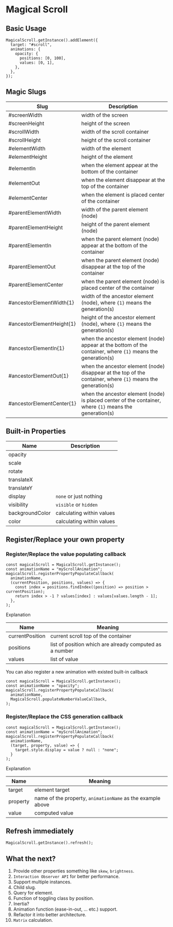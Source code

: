 # Magical Scroll

## Basic Usage

```javascript=
MagicalScroll.getInstance().addElement({
  target: "#scroll",
  animations: {
    opacity: {
      positions: [0, 100],
      values: [0, 1],
    },
  },
});
```

## Magic Slugs

| Slug | Description |
| - | - |
| #screenWidth | width of the screen |
| #screenHeight | height of the screen |
| #scrollWidth | width of the scroll container |
| #scrollHeight | height of the scroll container |
| #elementWidth | width of the element |
| #elementHeight | height of the element |
| #elementIn | when the element appear at the bottom of the container |
| #elementOut | when the element disappear at the top of the container |
| #elementCenter | when the element is placed center of the container |
| #parentElementWidth | width of the parent element (node) |
| #parentElementHeight | height of the parent element (node) |
| #parentElementIn | when the parent element (node) appear at the bottom of the container |
| #parentElementOut | when the parent element (node) disappear at the top of the container |
| #parentElementCenter | when the parent element (node) is placed center of the container |
| #ancestorElementWidth{1} | width of the ancestor element (node), where `{1}` means the generation(s) |
| #ancestorElementHeight{1} | height of the ancestor element (node), where `{1}` means the generation(s) |
| #ancestorElementIn{1} | when the ancestor element (node) appear at the bottom of the container, where `{1}` means the generation(s) |
| #ancestorElementOut{1} | when the ancestor element (node) disappear at the top of the container, where `{1}` means the generation(s) |
| #ancestorElementCenter{1} | when the ancestor element (node) is placed center of the container, where `{1}` means the generation(s) |

## Built-in Properties

| Name | Description |
| - | - |
| opacity ||
| scale ||
| rotate ||
| translateX ||
| translateY ||
| display | `none` or just nothing |
| visibility | `visible` or `hidden` |
| backgroundColor | calculating within values |
| color | calculating within values |

## Register/Replace your own property

### Register/Replace the value populating callback

```javascript=
const magicalScroll = MagicalScroll.getInstance();
const animationName = "myScrollAnimation";
magicalScroll.registerPropertyPopulateCallback(
  animationName,
  (currentPosition, positions, values) => {
    const index = positions.findIndex((position) => position > currentPosition);
    return index > -1 ? values[index] : values[values.length - 1];
  },
);
```

Explanation

| Name | Meaning |
| - | - |
| currentPosition | current scroll top of the container |
| positions | list of position which are already computed as a number |
| values | list of value |

You can also register a new animation with existed built-in callback

```javascript=
const magicalScroll = MagicalScroll.getInstance();
const animationName = "opacity";
magicalScroll.registerPropertyPopulateCallback(
  animationName,
  MagicalScroll.populateNumberValueCallback,
);
```

### Register/Replace the CSS generation callback

```javascript=
const magicalScroll = MagicalScroll.getInstance();
const animationName = "myScrollAnimation";
magicalScroll.registerPropertyPopulateCallback(
  animationName,
  (target, property, value) => {
    target.style.display = value ? null : "none";
  }
);
```

Explanation

| Name | Meaning |
| - | - |
| target | element target |
| property | name of the property, `animationName` as the example above |
| value | computed value |

## Refresh immediately

```javascript=
MagicalScroll.getInstance().refresh();
```

## What the next?

1. Provide other properties something like `skew`, `brightness`.
2. `Interaction Observer API` for better performance.
3. Support multiple instances.
4. Child slug.
5. Query for element.
6. Function of toggling class by position.
7. Inertia?
8. Animation function (ease-in-out, ... etc.) support.
9. Refactor it into better architecture.
10. `Matrix` calculation.
